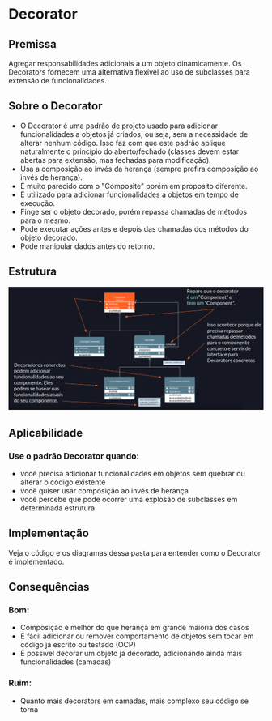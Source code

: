 # Decorator

## Premissa

Agregar responsabilidades adicionais a um objeto dinamicamente. Os Decorators fornecem uma alternativa flexível ao uso de subclasses para extensão de funcionalidades.

## Sobre o Decorator

- O Decorator é uma padrão de projeto usado para adicionar funcionalidades a objetos já criados, ou seja, sem a necessidade de alterar nenhum código. Isso faz com que este padrão aplique naturalmente o princípio do aberto/fechado (classes devem estar abertas para extensão, mas fechadas para modificação).
- Usa a composição ao invés da herança (sempre prefira composição ao invés de herança).
- É muito parecido com o "Composite" porém em proposito diferente.
- É utilizado para adicionar funcionalidades a objetos em tempo de execução.
- Finge ser o objeto decorado, porém repassa chamadas de métodos para o mesmo.
- Pode executar ações antes e depois das chamadas dos métodos do objeto decorado.
- Pode manipular dados antes do retorno.

## Estrutura

![structure](./assets/imgs/structure.png)

## Aplicabilidade

### Use o padrão Decorator quando:

- você precisa adicionar funcionalidades em objetos sem quebrar ou alterar o código existente
- você quiser usar composição ao invés de herança
- você percebe que pode ocorrer uma explosão de subclasses em determinada estrutura

## Implementação

Veja o código e os diagramas dessa pasta para entender como o Decorator é implementado.

## Consequências

### Bom:

- Composição é melhor do que herança em grande maioria dos casos
- É fácil adicionar ou remover comportamento de objetos sem tocar em código já escrito ou testado (OCP)
- É possível decorar um objeto já decorado, adicionando ainda mais funcionalidades (camadas)

### Ruim:

- Quanto mais decorators em camadas, mais complexo seu código se torna
